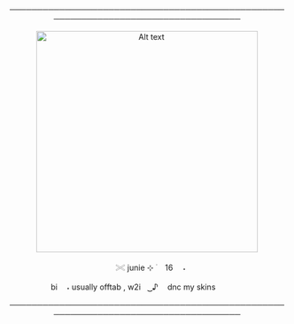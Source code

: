 <p align="center"> ────────────────────────────────────────────────────────────────────────────────────
<p align="center"> <img src="https://github.com/giannahundy-crypto/giannahundy-crypto/blob/c7fffea34023739b25428a0c3a6cc9e833f9768a/coloredtexture.png" alt="Alt text" width="400"/> 
<p align="center">ㅤ𓏵                         junie        ⊹ ࣪       ㅤ16　 ˖
<p align="center">ㅤㅤㅤㅤbi   ㅤ˖ usually offtab , w2iㅤ ͜͜ ♪     ㅤdnc my skinsㅤㅤㅤㅤ　⠀ㅤㅤ

<p align="center"> ────────────────────────────────────────────────────────────────────────────────────
